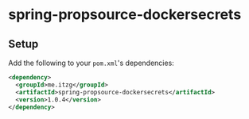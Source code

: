 # spring-propsource-dockersecrets

## Setup

Add the following to your `pom.xml`'s dependencies:

```xml
<dependency>
  <groupId>me.itzg</groupId>
  <artifactId>spring-propsource-dockersecrets</artifactId>
  <version>1.0.4</version>
</dependency>
```



